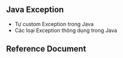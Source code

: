 ## Java Exception

* Tự custom Exception trong Java
* Các loại Exception thông dụng trong Java


## Reference Document

